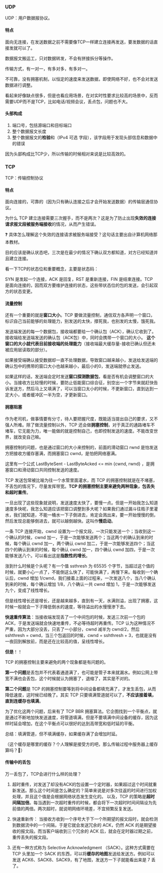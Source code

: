 ### UDP

UDP：用户数据报协议。

#### 特点 

面向无连接，在发送数据之前不需要像TCP一样建立连接再发送，要发数据的话直接发就可以了。

数据报文搬运工，只对数据转发，不会有拼接拆分等操作。

传输方式，有一对一，有多对多，有多对一。

不可靠，没有拥塞机制，以恒定的速度来发送数据，即使网络不好，也不会对发送数据进行调整。

看起来好像缺点很多，但是也看应用场景，在对实时性要求比较高的场景中，反而需要UDP而不是TCP，比如电话/视频会议，丢点包，问题也不大。



#### 头部构成

1. 端口号，包括源端口和目标端口
2. 整个数据报文长度
3. 整个数据报文的**检验**和（IPv4 可选 字段），该字段用于发现头部信息和数据中的错误



因为头部构成比TCP少，所以传输的时候相对来说是比较高效的。



### TCP

TCP：传输控制协议

#### 特点

面向连接的，可靠的（因为只有确认连接之后才会开始发送数据）的传输层通信协议。



为什么 TCP 建立连接需要三次握手，而不是两次？这是为了防止出现**失效的连接请求报文段被服务端接收**的情况，从而产生错误。

❓ 具体怎么理解这个失效的连接请求被服务端接受？这句话主要出自计算机网络那本教材。

目的应该是确认状态吧，三次是在最少的情况下确认双方都知道，对方已经知道并且建立连接。



看一下TCP的状态位和重要概念，主要是状态码：

SYN 是发起一个连接，ACK 是回复，RST 是重新连接，FIN 是结束连接。TCP 是面向连接的，因而双方要维护连接的状态，这些带状态位的包的发送，会引起双方的状态变更。



#### 流量控制

还有一个重要的就是**窗口大小**。TCP 要做流量控制，通信双方各声明一个窗口，标识自己当前能够的处理能力，别发送的太快，撑死我，也别发的太慢，饿死我。

发送端发送的每一个数据包，接收端都要给一个确认包（ACK），确认它收到了。 接收端给发送端发送的确认包（ACK包）中，同时会携带一个窗口的大小。 **这个窗口的大小就代表目前接收端的处理能力**（接收端最大缓存量-接收已确认但还未被应用层读取的部分）。 

如果接受端确认接受数据却一直不处理数据，导致窗口越来越小，发送给发送端的确认包中的携带的窗口大小也越来越小，最后小的0，发送端就停止发送。

如果这样的话，发送端会定时发送**窗口探测数据包**，看是否有机会调整窗口的大小。当接收方比较慢的时候，要防止低能窗口综合征，别空出一个字节来就赶快告诉发送方，然后马上又填满了，可以当窗口太小的时候，不更新窗口，直到达到一定大小，或者缓冲区一半为空，才更新窗口。

#### 拥塞阻塞

作为老司机，做事情要有分寸，待人要把握尺度，既能适当提出自己的要求，又不强人所难。除了做流量控制以外，TCP 还会做**拥塞控制**，对于真正的通路堵车不堵车，它无能为力，唯一能做的就是控制自己，也即控制发送的速度。不能改变世界，就改变自己嘛。



拥塞控制的问题，也是通过窗口的大小来控制的，前面的滑动窗口 rwnd 是怕发送方把接收方缓存塞满，而拥塞窗口 cwnd，是怕把网络塞满。

这里有一个公式 LastByteSent - LastByteAcked <= min {cwnd, rwnd} ，是拥塞窗口和滑动窗口共同控制发送的速度。

TCP 发送包常被比喻为往一个水管里面灌水，而 TCP 的拥塞控制就是在不堵塞，不丢包的情况下，尽量发挥带宽。**TCP 的拥塞控制主要来避免两种现象，包丢失和超时重传**。



一旦出现了这些现象就说明，发送速度太快了，要慢一点。但是一开始我怎么知道速度多快呢，我怎么知道应该把窗口调整到多大呢？如果我们通过漏斗往瓶子里灌水，我们就知道，不能一桶水一下子倒进去，肯定会溅出来，要一开始慢慢的倒，然后发现总能够倒进去，就可以越倒越快。这叫作**慢启动**。

一条 TCP 连接开始，cwnd 设置为一个报文段，一次只能发送一个；当收到这一个确认的时候，cwnd 加一，于是一次能够发送两个；当这两个的确认到来的时候，每个确认 cwnd 加一，两个确认 cwnd 加二，于是一次能够发送四个；当这四个的确认到来的时候，每个确认 cwnd 加一，四个确认 cwnd 加四，于是一次能够发送八个。可以看出这是**指数性的增长**。

涨到什么时候是个头呢？有一个值 ssthresh 为 65535 个字节，当超过这个值的时候，就要小心一点了，不能倒这么快了，可能快满了，再慢下来。每收到一个确认后，cwnd 增加 1/cwnd，我们接着上面的过程来，一次发送八个，当八个确认到来的时候，每个确认增加 1/8，八个确认一共 cwnd 增加 1，于是一次能够发送九个，变成了线性增长。

但是线性增长还是增长，还是越来越多，直到有一天，水满则溢，出现了拥塞，这时候一般就会一下子降低倒水的速度，等待溢出的水慢慢渗下去。



**快速重传算法**：当接收端发现丢了一个中间包的时候，发送三次前一个包的 ACK，于是发送端就会快速地重传，不必等待超时再重传。TCP 认为这种情况不严重，因为大部分没丢，只丢了一小部分，cwnd 减半为 cwnd/2，然后 sshthresh = cwnd，当三个包返回的时候，cwnd = sshthresh + 3，也就是没有一夜回到解放前，而是还在比较高的值，呈线性增长。



**但是**！！

TCP 的拥塞控制主要来避免的两个现象都是有问题的。

**第一个问题**是丢包并不代表着通道满了，也可能是管子本来就漏水。例如公网上带宽不满也会丢包，这个时候就认为拥塞了，退缩了，其实是不对的。

**第二个问题**是 TCP 的拥塞控制要等到将中间设备都填充满了，才发生丢包，从而降低速度，这时候已经晚了。其实 TCP 只要填满管道就可以了，**不应该接着填，直到连缓存也填满**。

为了优化这两个问题，后来有了 TCP BBR 拥塞算法。它企图找到一个平衡点，就是通过不断地加快发送速度，将管道填满，但是不要填满中间设备的缓存，因为这样时延会增加，在这个平衡点可以很好的达到高带宽和低时延的平衡。

总结：填满管道，但不填满缓存，如果缓存满了会增加时延。

（这个缓存是哪里的缓存？个人理解是接受方的吧，那么传输过程中服务器上缓存算吗？🤔）



#### 传输中的丢包

万一丢包了，TCP会进行什么样的处理？

1. 超时重传，对发送了却没有ACK的包设置一个定时器，如果超过这个时间就重新发送。那么这个时间是怎么确定的？简单来说是对多次往返的时间进行加权处理，并且这个值是会根据网络状态发生变化的。
   以及，TCP 的策略是**超时间隔加倍**。每当遇到一次超时重传的时候，都会将下一次超时时间间隔设为先前值的两倍。两次超时，就说明网络环境差，不宜频繁反复发送。
2. 快速重新传：
   当接收方收到一个序号大于下一个所期望的报文段时，就会检测到数据流中的一个间隔，于是它就会发送冗余的 ACK，仍然 ACK 的是期望接收的报文段。而当客户端收到三个冗余的 ACK 后，就会在定时器过期之前，重传丢失的报文段。

3. 还有一种方式称为 Selective Acknowledgment （SACK）。这种方式需要在 TCP 头里加一个 SACK 的东西，可以将**缓存的地图**发送给发送方。例如可以发送 ACK6、SACK8、SACK9，有了地图，发送方一下子就能看出来是 7 丢了。

